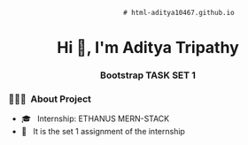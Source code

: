                                  # html-aditya10467.github.io  

<h1 align="center">Hi 👋, I'm Aditya Tripathy</h1>

<h3 align="center">Bootstrap TASK SET 1</h3>

<h3> 👨🏻‍💻 &nbsp;About Project </h3>

- 🎓 &nbsp; Internship: ETHANUS MERN-STACK 
- 🌱 &nbsp; It is the set 1 assignment of the internship
 
